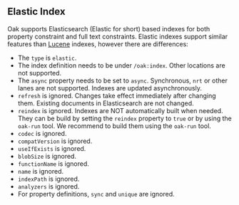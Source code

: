 <!--
   Licensed to the Apache Software Foundation (ASF) under one or more
   contributor license agreements.  See the NOTICE file distributed with
   this work for additional information regarding copyright ownership.
   The ASF licenses this file to You under the Apache License, Version 2.0
   (the "License"); you may not use this file except in compliance with
   the License.  You may obtain a copy of the License at

       http://www.apache.org/licenses/LICENSE-2.0

   Unless required by applicable law or agreed to in writing, software
   distributed under the License is distributed on an "AS IS" BASIS,
   WITHOUT WARRANTIES OR CONDITIONS OF ANY KIND, either express or implied.
   See the License for the specific language governing permissions and
   limitations under the License.
  -->

## Elastic Index

Oak supports Elasticsearch (Elastic for short) based indexes for both property constraint and full text constraints. 
Elastic indexes support similar features than [Lucene][lucene] indexes, 
however there are differences:

* The `type` is `elastic`.
* The index definition needs to be under `/oak:index`.
  Other locations are not supported.
* The `async` property needs to be set to `async`. 
  Synchronous, `nrt` or other lanes are not supported.
  Indexes are updated asynchronously.
* `refresh` is ignored.
  Changes take effect immediately after changing them.
  Existing documents in Elasticsearch are not changed.
* `reindex` is ignored.
  Indexes are NOT automatically built when needed. They can be build by setting the `reindex` property to `true` or by using the `oak-run` tool.
  We recommend to build them using the `oak-run` tool.
* `codec` is ignored.
* `compatVersion` is ignored.
* `useIfExists` is ignored.
* `blobSize` is ignored.
* `functionName` is ignored.
* `name` is ignored.
* `indexPath` is ignored.
* `analyzers` is ignored.
* For property definitions, `sync` and `unique` are ignored.

[lucene]: https://jackrabbit.apache.org/oak/docs/query/lucene.html
